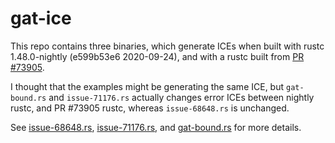 # gat-ice

This repo contains three binaries, which generate ICEs when built with rustc 1.48.0-nightly (e599b53e6 2020-09-24), and with a rustc built from [PR #73905](https://github.com/rust-lang/rust/pull/73905).

I thought that the examples might be generating the same ICE, but `gat-bound.rs` and `issue-71176.rs` actually changes error ICEs between nightly rustc, and PR #73905 rustc, whereas `issue-68648.rs` is unchanged.

See [issue-68648.rs](src/bin/issue-68648.rs), [issue-71176.rs](src/bin/issue-71176.rs), and [gat-bound.rs](src/bin/gat-bound.rs) for more details.
